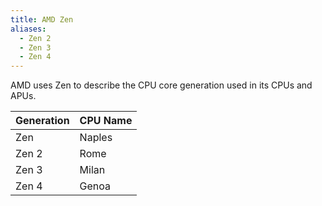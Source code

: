 ```yaml
---
title: AMD Zen
aliases:
  - Zen 2
  - Zen 3
  - Zen 4
---
```

AMD uses Zen to describe the CPU core generation used in its CPUs and APUs.

| Generation | CPU Name |
| ---------- | -------- |
| Zen        | Naples   |
| Zen 2      | Rome     |
| Zen 3      | Milan    |
| Zen 4      | Genoa    |
